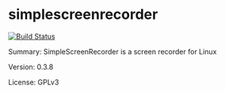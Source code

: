 #           simplescreenrecorder

[![Build Status](https://travis-ci.org/UnitedRPMs/simplescreenrecorder.svg?branch=master)](https://travis-ci.org/UnitedRPMs/simplescreenrecorder)
 
Summary:        SimpleScreenRecorder is a screen recorder for Linux
 
Version:        0.3.8
 
License:        GPLv3
 
